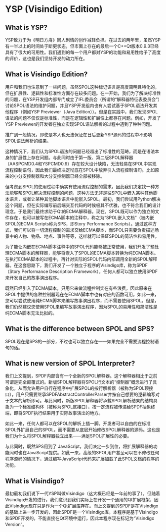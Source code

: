 # YSP (Visindigo Edition)
## What is YSP?
YSP致力于为《明日方舟》同人剧情的创作减轻负担。在过去的两年里，虽然YSP有一半以上的时间处于断更状态，但市面上存在的最后一个C++Qt版本0.9.3已经具有了很大的可用性。我们遇到的每一个用户都对YSP的功能和易用性给予了高度的评价，这也是我们坚持开发的动力所在。

## What is Visindigo Edition?
用户和我们也注意到了一些问题，虽然SPOL这种标记语言是高度简明且特化的，但在扩展性、逻辑性和标准性方面存在较多问题。在一开始，我们为了解决标准性的问题，在YSP开发组内部专门成立了IFL委员会（所谓的“解释器特征表委员会”）讨论SPOL语法的维护问题，并且YSP开发组内也有人尝试基于SPOL语法开发其他程序（例如YSP Previewer（Java Edition））。但是在实践中，我们发现SPOL语法的问题不仅仅是标准性，而是在逻辑性和扩展性上都存在问题。例如，开发了YSP Previewer的开发者在独立实现SPOL语法解析的过程中遇到了种种问题。

推广到一般情况，即使是本人也无法保证在日后更新YSP源码的过程中不影响SPOL语法解析的结果。

这种情况下，我们认为SPOL语法的问题已经超出了标准性的范畴，而是在语法本身的扩展性上存在问题。与此同时由于第一版、第二版SPOL解释器（AASPCMD0.4和YSPCMD0.9）存在较大设计缺陷，无法轻易在SPOL中实现流程控制语句，因此我们最终决定彻底在SPOL中放弃引入流程控制语句。比如原来的小分支控制器和大分支控制器已经全部被移除。

但考虑到SPOL的使用过程中确实有使用流程控制的需求，因此我们决定找一种方法能够帮SPOL解决流程控制的问题，这种方法无非是往SPOL中嵌入某种其他脚本语言，或者让某种其他脚本语言中能嵌入SPOL。最初，我们尝试用Python解决这个问题，但在实际编写前后端交互代码的时候极其不优雅，也不符合我们的设计理念。于是我们最终求助于Qt的ECMA解释器。现在，SPOL既可以作为独立的文件存在，也可以被写在ECMA脚本的注释中，称之为“SPOL嵌入文档”（被内嵌SPOL的ECMA Scripts称为SPS，即Story Performance Scripts）。通过这种方式，我们可以将一切流程控制的需求交给ECMA脚本，而SPOL只需要负责描述场景中的人物、物品、地点、事件等等，这样就可以保证SPOL的简洁性和易用性。

为了能让内嵌在ECMA脚本注释中的SPOL代码能够被正常使用，我们开发了预处理ECMA脚本的解释器，能够将嵌入了SPOL的ECMA脚本转换为纯ECMA脚本。在执行ECMA脚本的过程中，再针对实际的SPOL代码内部调用全新的SPOL解释器。在这套思路下，我们开发了一个独立于程序的Visindigo库，称为SPDF（Story Performance Description Framework），任何人都可以独立使用SPDF来开发自己的故事演出程序。

既然已经引入了ECMA脚本，只用它来做流程控制实在有些浪费，因此原来在SPOL中提供的各种控制器现在在ECMA脚本中也有对应的函数可用，如此一来，您可以尝试使用纯ECMA脚本来编写故事演出程序，而不需要使用SPOL。但是，我们仍然建议您使用SPOL来编写故事演出程序，因为SPOL的易用性和简洁性是纯ECMA脚本无法比拟的。

## What is the difference between SPOL and SPS?
SPOL现在是SPS的一部分，不过也可以独立存在——如果完全不需要流程控制语句的话。

## What is new version of SPOL Interpreter?
我们上文提到，SPDF内部含有一个全新的SPOL解释器。这个解释器相比于之前可谓是完全颠覆式的。新版SPOL解释器将SPOL行文本的“控制器”概念进行了具象化，从而允许用户自行在程序中扩展SPOL的按行解析器（被称为SPOL顶接口），用户只需要继承SPDFAbstractControllerParser并按自己想要的逻辑编写对于文本的解析即可。与此同时，新版SPOL解释器将承载SPOL解析结果的结构具象为一个标准结构体（被称为SPOL底接口），按一定流程被传递给SPDF抽象终端，即将SPDF执行结果用于实际故事演出的地方。

如此一来，任何人都可以在SPOL的解析上插一脚。开发者可以自由的在标准SPOL外扩展自己的SPOL，而不需要从底层开始修改SPOL解释器的源码。这也是我们为什么将SPOL解释器独立出来——满足SPOL扩展性的必要。

与此同时，既然SPS用到了 JavaScript，我们决定一步到位，将扩展解释器的功能同时也在JavaScript提供。如此一来，高级的SPOL用户甚至可以在不修改任何程序源码的情况下，通过编写JavaScript代码来扩展加载了此SPOL文档的程序的功能。

## What is Visindigo?
最初最初我们说下一代YSP叫做Visindigo（这大概已经是一年前的事了），但随着Visindigo开发的进行，我们意识到我们实际上在开发一个通用的Qt扩展框架，因此Visindigo现在只是作为一个Qt扩展库存在。而上文提到的SPDF是在Visindigo的基础上进一步开发的，因此SPDF是一个Visindigo库。本程序是基于Visindigo和SPDF开发的，不能直接在Qt环境中运行，因此本程序现在标记为“Visindigo Version”。